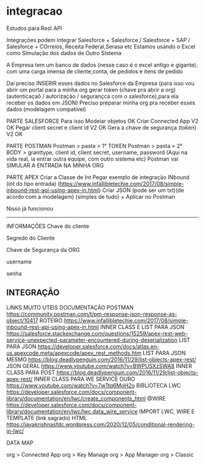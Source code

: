 # integracao
Estudos para Rest API

Integrações podem Integrar Salesforce + Salesforce / Salesforce + SAP / Salesforce + COrreios, Receita Federal,Serasa etc 
Estamos usando o Excel como SImulação dos dados de Outro SIstema


A Empresa  tem um banco de dados (nesse caso é o excel antigo e gigante), com uma carga imensa de cliente,conta, de pedidos e itens de pedido 

Daí preciso INSERIR esses dados no Salesforce da Empresa (para isso vou abrir um portal para a minha org gerar token (chave pra abrir a org)
(autenticaçaõ / autorização / segurançca com o salesforce),para ela receber os dados em JSON)
Preciso preparar minha org pra receber esses dados (modelagem compativel)


PARTE SALESFORCE
Para isso 
Modelar objetos OK 
Criar Connected App V2 OK
Pegar client secret e client id V2 OK 
Gera a chave de segurança (token) V2 OK


PARTE POSTMAN 
Postman > pasta > 1° TOKEN 
Postman > pasta > 2° BODY > granttype, client id, client secret, username, password 
(Aqui na vida real, ia entrar outra equipe, com outro sistema etc)
Postman vai SIMULAR A ENTRADA NA MINHA ORG


PARTE APEX
Criar a Classe de Int Pegar exemplo de integração INbound (int do tipo entrada) (https://www.infallibletechie.com/2017/08/simple-inbound-rest-api-using-apex-in.html)
Criar JSON (pode ser um txt)(de acordo com a modelagem) (simples de tudo) + Aplicar no Postman 

Nisso já funcionou 

-----------------------------------------------------------------------------------------------

INFORMAÇÕES
Chave do cliente

Segredo do Cliente 

Chave de Segurança da ORG 

username 


senha


INTEGRAÇÃO
----------------------------------------------------------------------------------------------------------



LINKS MUITO UTEIS
DOCUMENTAÇÃO POSTMAN https://community.postman.com/t/pm-response-json-response-as-object/10417
ROTEIRO https://www.infallibletechie.com/2017/08/simple-inbound-rest-api-using-apex-in.html
INNER CLASS E LIST PARA JSON https://salesforce.stackexchange.com/questions/15259/apex-rest-web-service-unexpected-parameter-encountered-during-deserialization
LIST PARA JSON https://developer.salesforce.com/docs/atlas.en-us.apexcode.meta/apexcode/apex_rest_methods.htm
LIST PARA JSON MESMO https://blog.deadlypenguin.com/2016/11/29/list-objects-apex-rest/
JSON GERAL https://www.youtube.com/watch?v=BWPUSXzSWA8
INNER CLASS PARA POST https://blog.deadlypenguin.com/2016/11/29/list-objects-apex-rest/
INNER CLASS PARA WE SERVICE OURO https://www.youtube.com/watch?v=7wTtq6MoH2o
BIBLIOTECA LWC https://developer.salesforce.com/docs/component-library/documentation/en/lwc/create_components_html
@WIRE https://developer.salesforce.com/docs/component-library/documentation/en/lwc/lwc.data_wire_service
IMPORT LWC, WIRE E TEMPLATE (link sagrado) HTML https://jayakrishnasfdc.wordpress.com/2020/12/05/conditional-rendering-in-lwc/

DATA MAP


org > Connected App
org > Key Manage
org > App Manager
org > Classic
